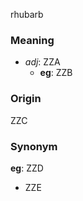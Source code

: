 rhubarb
### Meaning
+ _adj_: ZZA
    + __eg__: ZZB

### Origin

ZZC

### Synonym

__eg__: ZZD

+ ZZE



